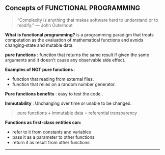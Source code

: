 ## Concepts of FUNCTIONAL PROGRAMMING

> “Complexity is anything that makes software hard to understand or to modify." — John Outerhout

**What is functional programming?**
is a programming paradigm that treats computation as the evaluation of mathematical functions and avoids changing-state and mutable data.

**pure functions** : function that returns the same result if given the same arguments and it doesn't cause any observable side effect.

**Examples of NOT pure functions** :
- function that reading from external files.
- function that relies on a random number generator.

**Pure functions benefits** : easy to test the code .

**Immutability** : Unchanging over time or unable to be changed.

> pure functions + immutable data = referential transparency

**Functions as first-class entities can:**
- refer to it from constants and variables
- pass it as a parameter to other functions
- return it as result from other functions

---------------------------------------------------------